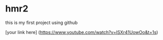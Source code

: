 # hmr2
this is my first project using github

[your link here] (https://www.youtube.com/watch?v=ISXr41UowOo&t=1s)

